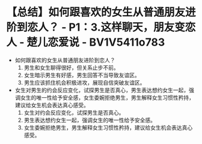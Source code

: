 # 【总结】如何跟喜欢的女生从普通朋友进阶到恋人？ - P1：3.这样聊天，朋友变恋人 - 楚儿恋爱说 - BV1V5411o783

-   如何跟喜欢的女生从普通朋友进阶到恋人？
    1.  男生和女生聊得很好，但关系止步不前。
    2.  女生暗示男生有好感，男生回答不当导致友谊区。
    3.  男生应该抓住机会积极进攻，展现自信突破友谊区。
-   女生对男生的约会反应变化，试探男生是否真心，男生表达想约女生一起，强调女生的唯一性给予安全感，女生委婉拒绝男生，男生解释女生习惯性矜持，建议给女生机会表达真心感受。
    1.  女生对约会反应变化，试探男生是否真心。
    2.  男生表达想约女生一起，强调女生的唯一性给予安全感。
    3.  女生委婉拒绝男生，男生解释女生习惯性矜持，建议给女生机会表达真心感受。